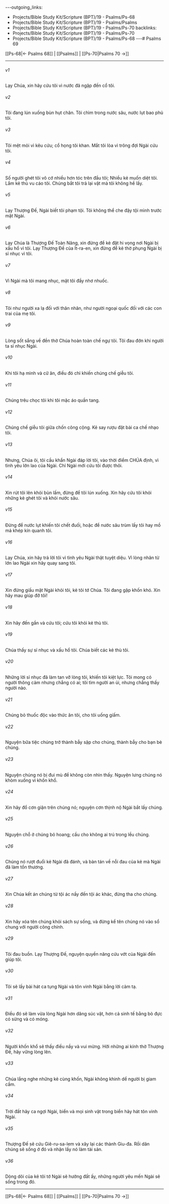 ---outgoing_links:
  - Projects/Bible Study Kit/Scripture (BPT)/19 - Psalms/Ps-68
  - Projects/Bible Study Kit/Scripture (BPT)/19 - Psalms/Psalms
  - Projects/Bible Study Kit/Scripture (BPT)/19 - Psalms/Ps-70
backlinks:
  - Projects/Bible Study Kit/Scripture (BPT)/19 - Psalms/Ps-70
  - Projects/Bible Study Kit/Scripture (BPT)/19 - Psalms/Ps-68
---# Psalms 69

[[Ps-68|← Psalms 68]] | [[Psalms]] | [[Ps-70|Psalms 70 →]]
***



###### v1 
Lạy Chúa, xin hãy cứu tôi vì nước đã ngập đến cổ tôi. 

###### v2 
Tôi đang lún xuống bùn hụt chân. Tôi chìm trong nước sâu, nước lụt bao phủ tôi. 

###### v3 
Tôi mệt mỏi vì kêu cứu; cổ họng tôi khan. Mắt tôi lòa vì trông đợi Ngài cứu tôi. 

###### v4 
Số người ghét tôi vô cớ nhiều hơn tóc trên đầu tôi; Nhiều kẻ muốn diệt tôi. Lắm kẻ thù vu cáo tôi. Chúng bắt tôi trả lại vật mà tôi không hề lấy. 

###### v5 
Lạy Thượng Đế, Ngài biết tôi phạm tội. Tôi không thể che đậy tội mình trước mặt Ngài. 

###### v6 
Lạy Chúa là Thượng Đế Toàn Năng, xin đừng để kẻ đặt hi vọng nơi Ngài bị xấu hổ vì tôi. Lạy Thượng Đế của Ít-ra-en, xin đừng để kẻ thờ phụng Ngài bị sỉ nhục vì tôi. 

###### v7 
Vì Ngài mà tôi mang nhục, mặt tôi đầy nhơ nhuốc. 

###### v8 
Tôi như người xa lạ đối với thân nhân, như người ngoại quốc đối với các con trai của mẹ tôi. 

###### v9 
Lòng sốt sắng về đền thờ Chúa hoàn toàn chế ngự tôi. Tôi đau đớn khi người ta sỉ nhục Ngài. 

###### v10 
Khi tôi hạ mình và cữ ăn, điều đó chỉ khiến chúng chế giễu tôi. 

###### v11 
Chúng trêu chọc tôi khi tôi mặc áo quần tang. 

###### v12 
Chúng chế giễu tôi giữa chốn công cộng. Kẻ say rượu đặt bài ca chế nhạo tôi. 

###### v13 
Nhưng, Chúa ôi, tôi cầu khẩn Ngài đáp lời tôi, vào thời điểm CHÚA định, vì tình yêu lớn lao của Ngài. Chỉ Ngài mới cứu tôi được thôi. 

###### v14 
Xin rút tôi lên khỏi bùn lấm, đừng để tôi lún xuống. Xin hãy cứu tôi khỏi những kẻ ghét tôi và khỏi nước sâu. 

###### v15 
Đừng để nước lụt khiến tôi chết đuối, hoặc để nước sâu trùm lấy tôi hay mồ mả khép kín quanh tôi. 

###### v16 
Lạy Chúa, xin hãy trả lời tôi vì tình yêu Ngài thật tuyệt diệu. Vì lòng nhân từ lớn lao Ngài xin hãy quay sang tôi. 

###### v17 
Xin đừng giấu mặt Ngài khỏi tôi, kẻ tôi tớ Chúa. Tôi đang gặp khốn khó. Xin hãy mau giúp đỡ tôi! 

###### v18 
Xin hãy đến gần và cứu tôi; cứu tôi khỏi kẻ thù tôi. 

###### v19 
Chúa thấy sự sỉ nhục và xấu hổ tôi. Chúa biết các kẻ thù tôi. 

###### v20 
Những lời sỉ nhục đã làm tan vỡ lòng tôi, khiến tôi kiệt lực. Tôi mong có người thông cảm nhưng chẳng có ai; tôi tìm người an ủi, nhưng chẳng thấy người nào. 

###### v21 
Chúng bỏ thuốc độc vào thức ăn tôi, cho tôi uống giấm. 

###### v22 
Nguyện bữa tiệc chúng trở thành bẫy sập cho chúng, thành bẫy cho bạn bè chúng. 

###### v23 
Nguyện chúng nó bị đui mù để không còn nhìn thấy. Nguyện lưng chúng nó khòm xuống vì khốn khổ. 

###### v24 
Xin hãy đổ cơn giận trên chúng nó; nguyện cơn thịnh nộ Ngài bắt lấy chúng. 

###### v25 
Nguyện chỗ ở chúng bỏ hoang; cầu cho không ai trú trong lều chúng. 

###### v26 
Chúng nó rượt đuổi kẻ Ngài đã đánh, và bàn tán về nỗi đau của kẻ mà Ngài đã làm tổn thương. 

###### v27 
Xin Chúa kết án chúng từ tội ác nầy đến tội ác khác, đừng tha cho chúng. 

###### v28 
Xin hãy xóa tên chúng khỏi sách sự sống, và đừng kể tên chúng nó vào sổ chung với người công chính. 

###### v29 
Tôi đau buồn. Lạy Thượng Đế, nguyện quyền năng cứu vớt của Ngài đến giúp tôi. 

###### v30 
Tôi sẽ lấy bài hát ca tụng Ngài và tôn vinh Ngài bằng lời cảm tạ. 

###### v31 
Điều đó sẽ làm vừa lòng Ngài hơn dâng súc vật, hơn cả sinh tế bằng bò đực có sừng và có móng. 

###### v32 
Người khốn khổ sẽ thấy điều nầy và vui mừng. Hỡi những ai kính thờ Thượng Đế, hãy vững lòng lên. 

###### v33 
Chúa lắng nghe những kẻ cùng khốn, Ngài không khinh dể người bị giam cầm. 

###### v34 
Trời đất hãy ca ngợi Ngài, biển và mọi sinh vật trong biển hãy hát tôn vinh Ngài. 

###### v35 
Thượng Đế sẽ cứu Giê-ru-sa-lem và xây lại các thành Giu-đa. Rồi dân chúng sẽ sống ở đó và nhận lấy nó làm tài sản. 

###### v36 
Dòng dõi của kẻ tôi tớ Ngài sẽ hưởng đất ấy, những người yêu mến Ngài sẽ sống trong đó.

***
[[Ps-68|← Psalms 68]] | [[Psalms]] | [[Ps-70|Psalms 70 →]]

